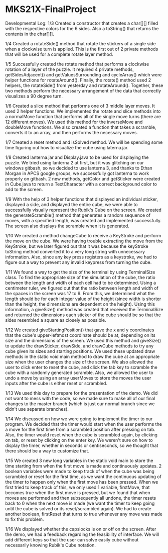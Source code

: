 # MKS21X-FinalProject
Developmental Log:
1/3 Created a constructor that creates a char[][] filled with the respective colors for the 6 sides. Also a toString() that returns the contents in the char[][].

1/4 Created a rotateSide() method that rotate the stickers of a single side when a clockwise turn is applied. This is the first out of 2 private methods that will be used for a complete rotate layer method.

1/5 Successfully created the rotate method that performs a clockwise rotation of a layer of the puzzle. It required 4 private methods, getSidesAdjacent() and getValuesSurrounding and cycleArray() which were helper functions for rotateAround(). Finally, the rotate() method used 2 helpers, the rotateSide() from yesterday and rotateAround(). Together, these two methods perform the necessary arrangement of the data that correctly visualizes a 90 degree turn.

1/6 Created a slice method that performs one of 3 middle layer moves. It used 2 helper functions. We implemented the rotate and slice methods into a normalMove function that performs all of the single move turns (there are 12 different moves). We used this method for the inverseMove and doubleMove functions. We also created a function that takes a scramble, converts it to an array, and then performs the necessary moves.

1/7 Created a reset method and isSolved method. We will be spending some time figuring out how to visualize the cube using laterna.jar.

1/8 Created lanterna.jar and Display.java to be used for displaying the puzzle. We tried using lanterna 2 at first, but it was glitching on our windows gitbash, so we decided to use lanterna 3, and thanks to Ethan Morgan in APCS google groups, we successfully got lanterna to work properly on gitbash. 2 new methods, getColor and getSticker were created in Cube.java to return a TextCharacter with a correct background color to add to the screen.

1/9 With the help of 3 helper functions that displayed an individual sticker, displayed a side, and displayed the entire cube, we were able to successfully visually represent the Rubik's Cube on the screen. We created the generateScramble() method that generates a random sequence of moves, with a specified length, was created and implemented successfully. The screen also displays the scramble when it is generated.

1/10 We created a method changeCube to receive a KeyStroke and perform the move on the cube. We were having trouble extracting the move from the KeyStroke, but we later figured out that it was because the keyStroke toString method converted it to a very long string with unnecessary information. Also, since any key press registers as a keystroke, we had to figure out a way to prevent any invalid keypress from turning the cube.

1/11 We found a way to get the size of the terminal by using TerminalSize class. To find the appropriate size of the simulation of the cube, the ratio between the length and width of each cell had to be determined. Using a centimeter ruler, we figured out that the ratio between length and width of the spaces in the screen was 17 to 9. From this, we determined what the length should be for each integer value of the height (since width is shorter than the height, the dimensions are dependent on the height). Using this information, a giveSize() method was created that received the TerminalSize and returned the dimensions each sticker of the cube should be so that the sides resembled a square as closely as possible.

1/12 We created giveStartingPosition() that gave the x and y coordinates that the cube's upper-leftmost coordinate should be at, depending on its size and the dimensions of the screen. We used this method and giveSize() to update the drawSticker, drawSide, and drawCube methods to try any cube given its sizes and starting positions. We used these updated draw methods in the static void main method to draw the cube at an appropriate size when the user changes the size of the screen. We also allowed the user to click enter to reset the cube, and click the tab key to scramble the cube with a randomly generated scramble. Also, we allowed the user to undo a move by using an array userMoves to store the moves the user inputs after the cube is either reset or scrambled.

1/13 We used this day to prepare for the presentation of the demo. We did not want to mess with the code, so we made sure to make all of our final changes to the master branch (which is just our normal branch since we didn't use separate branches).

1/14 We discussed on how we were going to implement the timer to our program. We decided that the timer would start when the user performs the a move for the first time from a scrambled position after pressing on tab. Also, the timer would reset when the cube is scrambled again, by clicking on tab, or reset by clicking on the enter key. We weren't sure on how to display the timer, whether in seconds or centiseconds, so we thought that there should be a way to customize that.

1/15 We created 3 new long variables in the static void main to store the time starting from when the first move is made and continuously updates. 2 boolean variables were made to keep track of when the cube was being scrambled or reset for the first time, as we want the continuous updating of the timer to happen only when the first move has been pressed. When we first tried to keep track of this, we only used 1 variable, firstMove, that becomes true when the first move is pressed, but we found that when moves are performed and then subsequently all undone, the timer resets back to 0 when the next move is made (we want the timer to keep going until the cube is solved or its reset/scrambled again). We had to create another boolean, firstReset that turns to true whenever any move was made to fix this problem.

1/16 We displayed whether the capslocks is on or off on the screen. After the demo, we had a feedback regarding the feasibility of interface. We will add different keys so that the user can solve easily cube without necessarily knowing Rubik's Cube notation.
